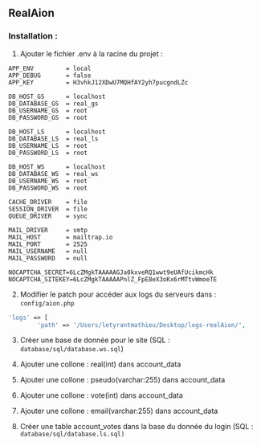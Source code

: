 ## RealAion


### Installation :

1. Ajouter le fichier .env à la racine du projet : 

```
APP_ENV			= local
APP_DEBUG		= false
APP_KEY			= H3vhkJ12XDwU7MQHfAY2yh7pucgndLZc

DB_HOST_GS		= localhost
DB_DATABASE_GS	= real_gs
DB_USERNAME_GS	= root
DB_PASSWORD_GS	= root

DB_HOST_LS		= localhost
DB_DATABASE_LS	= real_ls
DB_USERNAME_LS	= root
DB_PASSWORD_LS	= root

DB_HOST_WS		= localhost
DB_DATABASE_WS	= real_ws
DB_USERNAME_WS	= root
DB_PASSWORD_WS	= root

CACHE_DRIVER	= file
SESSION_DRIVER	= file
QUEUE_DRIVER	= sync

MAIL_DRIVER		= smtp
MAIL_HOST		= mailtrap.io
MAIL_PORT		= 2525
MAIL_USERNAME	= null
MAIL_PASSWORD	= null

NOCAPTCHA_SECRET=6LcZMgkTAAAAAGJa0kxveRQ1wwt9eUAfUcikmcHk
NOCAPTCHA_SITEKEY=6LcZMgkTAAAAAPnlZ_FpE8eX3oKx6rMTtvWmoeTE
```

2. Modifier le patch pour accéder aux logs du serveurs dans : ```config/aion.php```

```php
'logs' => [
        'path' => '/Users/letyrantmathieu/Desktop/logs-realAion/',
```

3. Créer une base de donnée pour le site (SQL : ```database/sql/database.ws.sql```)

4. Ajouter une collone : real(int) dans account_data
5. Ajouter une collone : pseudo(varchar:255) dans account_data
6. Ajouter une collone : vote(int) dans account_data
7. Ajouter une collone : email(varchar:255) dans account_data
8. Créer une table account_votes dans la base du donnée du login (SQL : ```database/sql/database.ls.sql)```



